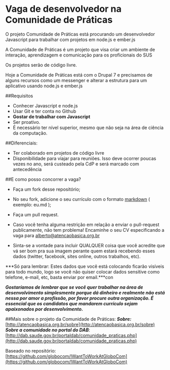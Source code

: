 Vaga de desenvolvedor na Comunidade de Práticas
===================

O projeto Comunidade de Práticas está procurando um desenvolvedor Javascript para trabalhar com projetos em node.js e ember.js

A Comunidade de Práticas é um projeto que visa criar um ambiente de interação, aprendizagem e comunicação para os profícionais do SUS

Os projetos serão de código livre.

Hoje a Comunidade de Práticas está com o Drupal 7 e precisamos de alguns recursos como um messenger e alterar a estrutura para um aplicativo usando node.js e ember.js

##Requisitos
- Conhecer Javascript e node.js
- Usar Git e ter conta no Github
- **Gostar de trabalhar com Javascript**
- Ser proativo.
- É necessário ter nível superior, mesmo que não seja na área de ciência da computação.
  

##Diferenciais:
- Ter colaborado em projetos de código livre
- Disponibilidade para viajar para reuniões. Isso deve ocorrer poucas vezes no ano, será custeado pela CdP e será marcado com antecedência

##E como posso concorrer a vaga?

- Faça um fork desse repositório;
- No seu fork, adicione o seu currículo com o formato [markdown](http://en.wikipedia.org/wiki/Markdown) ( exemplo: eu.md );
- Faça um pull request.

- Caso você tenha alguma restrição em relação a enviar o pull-request publicamente, não tem problema! Encaminhe o seu CV especificando a vaga para alberto@atencaobasica.org.br 
- Sinta-se a vontade para incluir QUALQUER coisa que você acredite que vá ser bom pra sua imagem perante quem estará recebendo esses dados (twitter, facebook, sites online, outros trabalhos, etc).

***Só para lembrar: Estes dados que você está colocando ficarão visíveis para todo mundo, logo se você não quiser colocar dados sensitive como telefone, e-mail, etc, basta enviar por email.***con

***Gostaríamos de lembrar que se você quer trabalhar na área de desenvolvimento simplesmente porque dá dinheiro e realmente não está nessa por amor a profissão, por favor procure outra organização. É essencial que os candidatos que mandarem currículo sejam apaixonados por desenvolvimento.***

##Mais sobre o projeto da Comunidade de Práticas: 
***Sobre:*** [http://atencaobasica.org.br/sobre](http://atencaobasica.org.br/sobre)<br>
***Sobre a comunidade no portal do DAB***:  [http://dab.saude.gov.br/portaldab/comunidade_praticas.php](http://dab.saude.gov.br/portaldab/comunidade_praticas.php)<br>


Baseado no repositório: [https://github.com/globocom/IWantToWorkAtGloboCom](https://github.com/globocom/IWantToWorkAtGloboCom)
